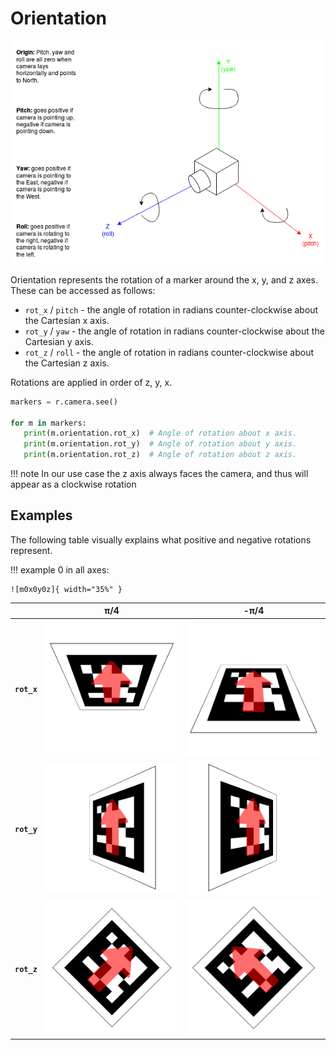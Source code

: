 # Orientation

![Yaw Pitch and Roll (Image source: Peking University)](../../assets/img/api/vision/yawpitchroll.png)

Orientation represents the rotation of a marker around the x, y, and z axes. These can be accessed as follows:

* `rot_x` / `pitch` - the angle of rotation in radians counter-clockwise about the Cartesian x axis.
* `rot_y` / `yaw` - the angle of rotation in radians counter-clockwise about the Cartesian y axis.
* `rot_z` / `roll` - the angle of rotation in radians counter-clockwise about the Cartesian z axis.

Rotations are applied in order of z, y, x.

```python
markers = r.camera.see()

for m in markers:
   print(m.orientation.rot_x)  # Angle of rotation about x axis.
   print(m.orientation.rot_y)  # Angle of rotation about y axis.
   print(m.orientation.rot_z)  # Angle of rotation about z axis.
```

!!! note
    In our use case the z axis always faces the camera, and thus will appear as a clockwise rotation

## Examples

The following table visually explains what positive and negative rotations represent.

!!! example
    0 in all axes:

    ![m0x0y0z]{ width="35%" }

|  | π/4 | -π/4 |
|---:|:---:|:---:|
| **`rot_x`** | ![m45x0y0z] | ![m-45x0y0z] |
| **`rot_y`** | ![m0x45y0z] | ![m0x-45y0z] |
| **`rot_z`** | ![m0x0y45z] | ![m0x0y-45z] |

[m0x0y0z]: ../../assets/img/api/vision/m0x0y0z.png
[m-45x0y0z]: ../../assets/img/api/vision/m-45x0y0z.png
[m0x-45y0z]: ../../assets/img/api/vision/m0x-45y0z.png
[m0x0y-45z]: ../../assets/img/api/vision/m0x0y-45z.png
[m0x0y0z]: ../../assets/img/api/vision/m0x0y0z.png
[m0x0y45z]: ../../assets/img/api/vision/m0x0y45z.png
[m0x45y0z]: ../../assets/img/api/vision/m0x45y0z.png
[m45x0y0z]: ../../assets/img/api/vision/m45x0y0z.png
